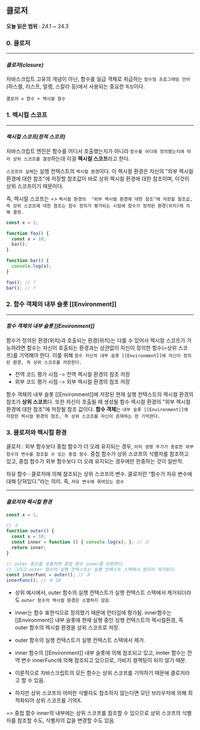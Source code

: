 ## 클로저

**오늘 읽은 범위** : 24.1 ~ 24.3

### 0. 클로저

---
 
#### _클로저(closure)_

자바스크립트 고유의 개념이 아닌, 함수를 일급 객체로 취급하는 `함수형 프로그래밍 언어`(하스켈, 리스프, 얼랭, 스칼라 등)에서 사용되는 중요한 `특징`이다.

```
클로저 = 함수 + 렉시컬 함수
```

### 1. 렉시컬 스코프

---
 
#### _렉시컬 스코프(정적 스코프)_

자바스크립트 엔진은 함수를 어디서 호출했는지가 아니라 `함수를 어디에 정의했는지에 따라 상위 스코프를 결정`하는데 이걸 **렉시컬 스코프**라고 한다.

`스코프의 실체`는 실행 컨텍스트의 `렉시컬 환경`이다. 이 렉시컬 환경은 자신의 "외부 렉시컬 환경에 대한 참조"에 저장할 참조값이 바로 상위 렉시컬 환경에 대한 참조이며, 이것이 상위 스코프이기 때문이다.

즉, 렉시컬 스코프는
=> `렉시컬 환경의  "외부 렉시컬 환경에 대한 참조"에 저장할 참조값, 즉 상위 스코프에 대한 참조는 함수 정의가 평가되는 시점에 함수가 정의된 환경(위치)에 의해 결정.`

```jsx
const x = 1;

function foo() {
  const x = 10;
  bar();
}

function bar() {
  console.log(x);
}

foo(); // ?
bar(); // ?
```

### 2. 함수 객체의 내부 슬롯 [[Environment]]

---
 
#### _함수 객체의 내부 슬롯 [[Environment]]_

함수가 정의된 환경(위치)과 호출되는 환경(위치)는 다를 수 있어서 렉시컬 스코프가 가능하려면 함수는 자신이 호출되는 환경과는 상관없이 자신이 정의한 함수(=상위 스코프)를 기억해야 한다. 이를 위해 `함수 자신의 내부 슬롯 [[Environment]]에 자신이 정의된 환경, 즉 상위 스코프를 저장한다.`

- 전역 코드 평가 시점 -> 전역 렉시컬 환경의 참조 저장
- 외부 코드 평가 시점 -> 외부 렉시컬 환경의 참조 저장

함수 객체의 내부 슬롯 [[Environment]]에 저장된 현재 실행 컨텍스트의 렉시컬 환경의 참조가 **상위 스코프**다. 또한 자신이 호출될 때 생성될 함수 렉시컬 환경의 "외부 렉시컬 환경에 대한 참조"에 저장될 참조 값이다. **함수 객체**는 `내부 슬롯 [[Environment]]에 저장한 렉시컬 환경의 참조, 즉 상위 스코프를 자신이 존재하는 한 기억한다.`

### 3. 클로저와 렉시컬 환경

클로저 : 외부 함수보다 중첩 함수가 더 오래 유지되는 경우, `이미 생명 주기가 종료한 외부 함수의 변수를 참조할 수 있는 중접 함수`. 중첩 함수가 상위 스코프의 식별자를 참조하고 있고, 중첩 함수가 외부 함수보다 더 오래 유지되는 경우에만 한중하는 것이 일반적.

자유 함수 : 클로저에 의해 참조되는 상위 스코프의 변수. 클로저란 “함수가 자유 변수에 대해 닫혀있다.”라는 의미. 즉, `자유 변수에 묶여있는 함수`

---
 
#### _클로저와 렉시컬 환경_

```jsx
const x = 1;

// ①
function outer() {
  const x = 10;
  const inner = function () { console.log(x); }; // ②
  return inner;
}

// outer 함수를 호출하면 중첩 함수 inner를 반환한다.
// 그리고 outer 함수의 실행 컨텍스트는 실행 컨텍스트 스택에서 팝되어 제거된다.
const innerFunc = outer(); // ③
innerFunc(); // ④ 10
```

- 상위 예시에서, outer 함수의 실행 컨텍스트가 실행 컨텍스트 스택에서 제거되더라도 `outer 함수의 렉시컬 환경은 소멸하지 않음`.

- inner는 함수 표현식으로 정의했기 때문에 런타임에 평가됨. inner함수는 [[Environment]] 내부 슬롯에 현재 실행 중인 싱행 컨텍스트의 렉시컬환경, 즉 outer 함수의 렉시컬 환경을 상위 스코프로 저장.

- outer 함수의 실행 컨텍스트가 실행 컨텍스트 스택에서 제거.

- inner 함수의 [[Environment]] 내부 슬롯에 의해 참조되고 있고, innter 함수는 전역 변수 innerFunc에 의해 참조되고 있으므로, 가비지 컬렉팅이 되지 않기 때문.

- 이론적으로 자바스크립트의 모든 함수는 상위 스코프를 기억하기 때문에 클로저라고 할 수 있음.

- 하지만 상위 스코프의 어떠한 식별자도 참조하지 않는다면 모던 브라우저에 의해 최적화되어 상위 스코프를 기억X.

=> 중첩 함수 inner의 내부에는 상위 스코프를 참조할 수 있으므로 상위 스코프의 식별자를 참조할 수도, 식별자의 값을 변경할 수도 있음.

